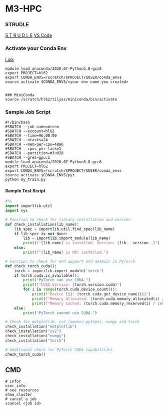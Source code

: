 # M3-HPC
### STRUDLE
[S T R U D L E](https://beta.desktop.cvl.org.au/login)
[VS Code](https://docs.massive.org.au/M3/connecting/strudel2/connecting-to-vscode.html)

### Activate your Conda Env
[Link](https://docs.massive.org.au/M3/software/pythonandconda/python-anaconda.html)
```
module load anaconda/2020.07-Python3.8-gcc8 
export PROJECT=hl62
export CONDA_ENVS=/scratch/$PROJECT/$USER/conda_envs
source activate $CONDA_ENVS/<your env name you created>


### MiniConda
source /scratch/hl62/tilyas/miniconda/bin/activate 

```

### Sample Job Script

```
#!/bin/bash
#SBATCH --job-name=mrcnn
#SBATCH --account=hl62
#SBATCH --time=96:00:00
#SBATCH --ntasks=24
#SBATCH --mem-per-cpu=4096
#SBATCH --cpus-per-task=1
#SBATCH --partition=m3u020 
#SBATCH --gres=gpu:1
module load anaconda/2020.07-Python3.8-gcc8 
export PROJECT=hl62
export CONDA_ENVS=/scratch/$PROJECT/$USER/conda_envs
source activate $CONDA_ENVS/pyt
python my_train.py
```

#### Sample Test Script

```python
#%%
import importlib.util
import sys

# Function to check for library installation and version
def check_installation(lib_name):
    lib_spec = importlib.util.find_spec(lib_name)
    if lib_spec is not None:
        lib = importlib.import_module(lib_name)
        print(f"{lib_name} is installed. Version: {lib.__version__}")
    else:
        print(f"{lib_name} is NOT installed.")

# Function to check for GPU support and details in PyTorch
def check_torch_cuda():
    torch = importlib.import_module('torch')
    if torch.cuda.is_available():
        print("PyTorch can use CUDA.")
        print(f"CUDA Version: {torch.version.cuda}")
        for i in range(torch.cuda.device_count()):
            print(f"Device {i}: {torch.cuda.get_device_name(i)}")
            print(f"Memory Allocated: {torch.cuda.memory_allocated(i) / 1e9} GB")
            print(f"Memory Cached: {torch.cuda.memory_reserved(i) / 1e9} GB")
    else:
        print("PyTorch cannot use CUDA.")

# Check for matplotlib, cv2 (opencv-python), numpy and torch
check_installation("matplotlib")
check_installation("cv2")
check_installation("numpy")
check_installation("torch")

# Additional check for PyTorch CUDA capabilities
check_torch_cuda()
```


## CMD

```
# infor
user_info
# see resources
show_cluster
# cancel a job
scancel <job id>
```
